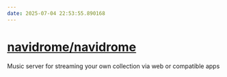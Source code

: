 ```yaml
---
date: 2025-07-04 22:53:55.890168
---
```


# [navidrome/navidrome](https://github.com/navidrome/navidrome)

Music server for streaming your own collection via web or compatible apps